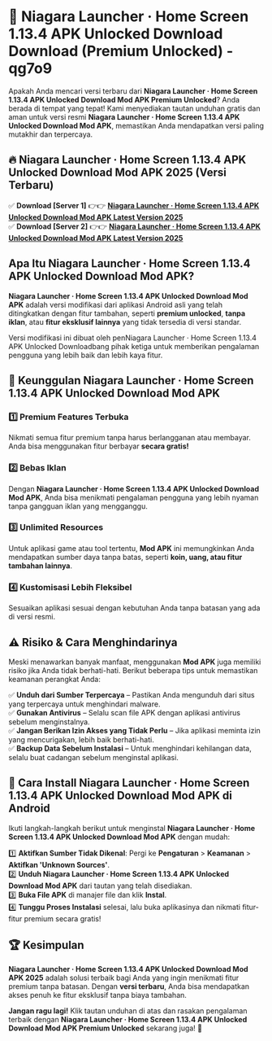 # 🎯 Niagara Launcher ‧ Home Screen 1.13.4 APK Unlocked Download  Download (Premium Unlocked) -  qg7o9

Apakah Anda mencari versi terbaru dari **Niagara Launcher ‧ Home Screen 1.13.4 APK Unlocked Download Mod APK Premium Unlocked**? Anda berada di tempat yang tepat! Kami menyediakan tautan unduhan gratis dan aman untuk versi resmi **Niagara Launcher ‧ Home Screen 1.13.4 APK Unlocked Download Mod APK**, memastikan Anda mendapatkan versi paling mutakhir dan terpercaya.

## 🔥 Niagara Launcher ‧ Home Screen 1.13.4 APK Unlocked Download Mod APK 2025 (Versi Terbaru)

✅ **Download [Server 1]** 👉👉 [**Niagara Launcher ‧ Home Screen 1.13.4 APK Unlocked Download Mod APK Latest Version 2025**](https://momento.my/?title=Niagara_Launcher_‧_Home_Screen_1.13.4_APK_Unlocked_Download)  
✅ **Download [Server 2]** 👉👉 [**Niagara Launcher ‧ Home Screen 1.13.4 APK Unlocked Download Mod APK Latest Version 2025**](https://momento.my/?title=Niagara_Launcher_‧_Home_Screen_1.13.4_APK_Unlocked_Download)  

## Apa Itu Niagara Launcher ‧ Home Screen 1.13.4 APK Unlocked Download Mod APK?

**Niagara Launcher ‧ Home Screen 1.13.4 APK Unlocked Download Mod APK** adalah versi modifikasi dari aplikasi Android asli yang telah ditingkatkan dengan fitur tambahan, seperti **premium unlocked**, **tanpa iklan**, atau **fitur eksklusif lainnya** yang tidak tersedia di versi standar.

Versi modifikasi ini dibuat oleh penNiagara Launcher ‧ Home Screen 1.13.4 APK Unlocked Downloadbang pihak ketiga untuk memberikan pengalaman pengguna yang lebih baik dan lebih kaya fitur.

## 🎯 Keunggulan Niagara Launcher ‧ Home Screen 1.13.4 APK Unlocked Download Mod APK

### 1️⃣ Premium Features Terbuka
Nikmati semua fitur premium tanpa harus berlangganan atau membayar. Anda bisa menggunakan fitur berbayar **secara gratis!**

### 2️⃣ Bebas Iklan
Dengan **Niagara Launcher ‧ Home Screen 1.13.4 APK Unlocked Download Mod APK**, Anda bisa menikmati pengalaman pengguna yang lebih nyaman tanpa gangguan iklan yang mengganggu.

### 3️⃣ Unlimited Resources
Untuk aplikasi game atau tool tertentu, **Mod APK** ini memungkinkan Anda mendapatkan sumber daya tanpa batas, seperti **koin, uang, atau fitur tambahan lainnya**.

### 4️⃣ Kustomisasi Lebih Fleksibel
Sesuaikan aplikasi sesuai dengan kebutuhan Anda tanpa batasan yang ada di versi resmi.

## ⚠️ Risiko & Cara Menghindarinya

Meski menawarkan banyak manfaat, menggunakan **Mod APK** juga memiliki risiko jika Anda tidak berhati-hati. Berikut beberapa tips untuk memastikan keamanan perangkat Anda:

✅ **Unduh dari Sumber Terpercaya** – Pastikan Anda mengunduh dari situs yang terpercaya untuk menghindari malware.  
✅ **Gunakan Antivirus** – Selalu scan file APK dengan aplikasi antivirus sebelum menginstalnya.  
✅ **Jangan Berikan Izin Akses yang Tidak Perlu** – Jika aplikasi meminta izin yang mencurigakan, lebih baik berhati-hati.  
✅ **Backup Data Sebelum Instalasi** – Untuk menghindari kehilangan data, selalu buat cadangan sebelum menginstal aplikasi.

## 📌 Cara Install Niagara Launcher ‧ Home Screen 1.13.4 APK Unlocked Download Mod APK di Android

Ikuti langkah-langkah berikut untuk menginstal **Niagara Launcher ‧ Home Screen 1.13.4 APK Unlocked Download Mod APK** dengan mudah:

1️⃣ **Aktifkan Sumber Tidak Dikenal**: Pergi ke **Pengaturan** > **Keamanan** > **Aktifkan 'Unknown Sources'**.  
2️⃣ **Unduh Niagara Launcher ‧ Home Screen 1.13.4 APK Unlocked Download Mod APK** dari tautan yang telah disediakan.  
3️⃣ **Buka File APK** di manajer file dan klik **Instal**.  
4️⃣ **Tunggu Proses Instalasi** selesai, lalu buka aplikasinya dan nikmati fitur-fitur premium secara gratis!

## 🏆 Kesimpulan

**Niagara Launcher ‧ Home Screen 1.13.4 APK Unlocked Download Mod APK 2025** adalah solusi terbaik bagi Anda yang ingin menikmati fitur premium tanpa batasan. Dengan **versi terbaru**, Anda bisa mendapatkan akses penuh ke fitur eksklusif tanpa biaya tambahan.

**Jangan ragu lagi!** Klik tautan unduhan di atas dan rasakan pengalaman terbaik dengan **Niagara Launcher ‧ Home Screen 1.13.4 APK Unlocked Download Mod APK Premium Unlocked** sekarang juga! 🚀
